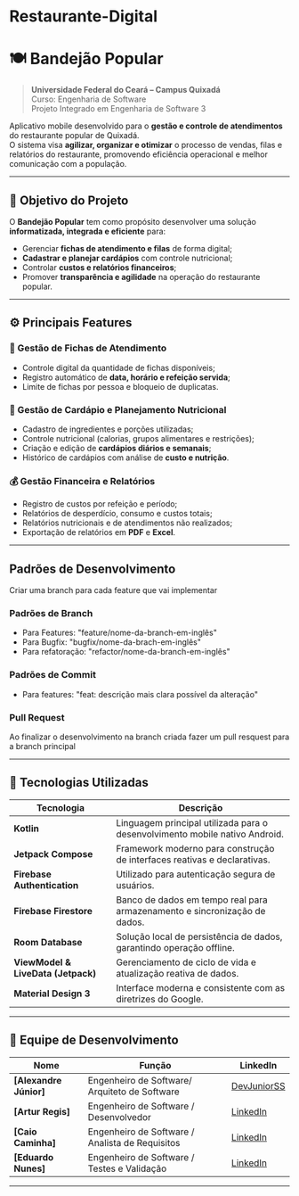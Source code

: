 # Restaurante-Digital
# 🍽️ Bandejão Popular

> **Universidade Federal do Ceará – Campus Quixadá**  
> Curso: Engenharia de Software  
> Projeto Integrado em Engenharia de Software 3  

Aplicativo mobile desenvolvido para o **gestão e controle de atendimentos** do restaurante popular de Quixadá.  
O sistema visa **agilizar, organizar e otimizar** o processo de vendas, filas e relatórios do restaurante, promovendo eficiência operacional e melhor comunicação com a população.

---

## 🎯 Objetivo do Projeto

O **Bandejão Popular** tem como propósito desenvolver uma solução **informatizada, integrada e eficiente** para:
- Gerenciar **fichas de atendimento e filas** de forma digital;
- **Cadastrar e planejar cardápios** com controle nutricional;
- Controlar **custos e relatórios financeiros**;
- Promover **transparência e agilidade** na operação do restaurante popular.

---

## ⚙️ Principais Features

### 🧾 Gestão de Fichas de Atendimento
- Controle digital da quantidade de fichas disponíveis;
- Registro automático de **data, horário e refeição servida**;
- Limite de fichas por pessoa e bloqueio de duplicatas.

### 🥗 Gestão de Cardápio e Planejamento Nutricional
- Cadastro de ingredientes e porções utilizadas;
- Controle nutricional (calorias, grupos alimentares e restrições);
- Criação e edição de **cardápios diários e semanais**;
- Histórico de cardápios com análise de **custo e nutrição**.

### 💰 Gestão Financeira e Relatórios
- Registro de custos por refeição e período;
- Relatórios de desperdício, consumo e custos totais;
- Relatórios nutricionais e de atendimentos não realizados;
- Exportação de relatórios em **PDF** e **Excel**.

---

## Padrões de Desenvolvimento
Criar uma branch para cada feature que vai implementar
### Padrões de Branch
- Para Features: "feature/nome-da-branch-em-inglês"
- Para Bugfix: "bugfix/nome-da-brach-em-inglês"
- Para refatoração: "refactor/nome-da-branch-em-inglês"
### Padrões de Commit
- Para features: "feat: descrição mais clara possível da alteração"
### Pull Request
Ao finalizar o desenvolvimento na branch criada fazer um pull resquest para a branch principal

---

## 📱 Tecnologias Utilizadas

| Tecnologia | Descrição |
|-------------|------------|
| **Kotlin** | Linguagem principal utilizada para o desenvolvimento mobile nativo Android. |
| **Jetpack Compose** | Framework moderno para construção de interfaces reativas e declarativas. |
| **Firebase Authentication** | Utilizado para autenticação segura de usuários. |
| **Firebase Firestore** | Banco de dados em tempo real para armazenamento e sincronização de dados. |
| **Room Database** | Solução local de persistência de dados, garantindo operação offline. |
| **ViewModel & LiveData (Jetpack)** | Gerenciamento de ciclo de vida e atualização reativa de dados. |
| **Material Design 3** | Interface moderna e consistente com as diretrizes do Google. |

---

## 👥 Equipe de Desenvolvimento

| Nome | Função | LinkedIn |
|------|---------|-----------|
| **[Alexandre Júnior]** | Engenheiro de Software/ Arquiteto de Software | [DevJuniorSS](https://www.linkedin.com/in/placeholder1](https://www.linkedin.com/in/devjuniorss/)) |
| **[Artur Regis]** | Engenheiro de Software / Desenvolvedor | [LinkedIn](https://www.linkedin.com/in/placeholder2) |
| **[Caio Caminha]** | Engenheiro de Software / Analista de Requisitos | [LinkedIn](https://www.linkedin.com/in/placeholder3) |
| **[Eduardo Nunes]** | Engenheiro de Software / Testes e Validação | [LinkedIn](https://www.linkedin.com/in/placeholder4) |

---
